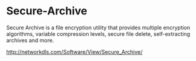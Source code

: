 # Secure-Archive
Secure Archive is a file encryption utility that provides multiple encryption algorithms, variable compression levels, secure file delete, self-extracting archives and more.

http://networkdls.com/Software/View/Secure_Archive/

